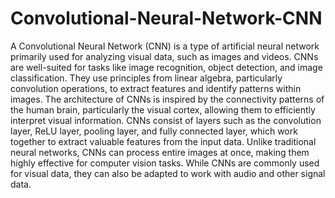 # Convolutional-Neural-Network-CNN

A Convolutional Neural Network (CNN) is a type of artificial neural network primarily used for analyzing visual data, such as images and videos. CNNs are well-suited for tasks like image recognition, object detection, and image classification. They use principles from linear algebra, particularly convolution operations, to extract features and identify patterns within images. The architecture of CNNs is inspired by the connectivity patterns of the human brain, particularly the visual cortex, allowing them to efficiently interpret visual information. CNNs consist of layers such as the convolution layer, ReLU layer, pooling layer, and fully connected layer, which work together to extract valuable features from the input data. Unlike traditional neural networks, CNNs can process entire images at once, making them highly effective for computer vision tasks. While CNNs are commonly used for visual data, they can also be adapted to work with audio and other signal data.
